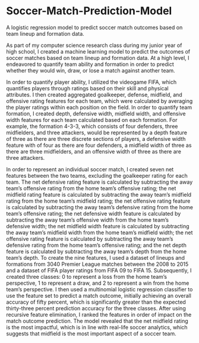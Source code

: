 # Soccer-Match-Prediction-Model
A logistic regression model to predict soccer match outcomes based on team lineup and formation data. 

As part of my computer science research class during my junior year of high school, I created a machine learning model to predict the outcomes of soccer matches based on team lineup and formation data. At a high level, I endeavored to quantify team ability and formation in order to predict whether they would win, draw, or lose a match against another team. 

In order to quantify player ability, I utilized the videogame FIFA, which quantifies players through ratings based on their skill and physical attributes. I then created aggregated goalkeeper, defense, midfield, and offensive rating features for each team, which were calculated by averaging the player ratings within each position on the field. In order to quantify team formation, I created depth, defensive width, midfield width, and offensive width features for each team calculated based on each formation. For example, the formation 4-3-3, which consists of four defenders, three midfielders, and three attackers, would be represented by a depth feature of three as there are three discrete sections of players, a defensive width feature with of four as there are four defenders, a midfield width of three as there are three midfielders, and an offensive width of three as there are three attackers. 

In order to represent an individual soccer match, I created seven net features between the two teams, excluding the goalkeeper rating for each team. The net defensive rating feature is calculated by subtracting the away team’s offensive rating from the home team’s offensive rating; the net midfield rating feature is calculated by subtracting the away team’s midfield rating from the home team’s midfield rating; the net offensive rating feature is calculated by subtracting the away team’s defensive rating from the home team’s offensive rating; the net defensive width feature is calculated by subtracting the away team’s offensive width from the home team’s defensive width; the net midfield width  feature is calculated by subtracting the away team’s midfield width from the home team’s midfield width; the net offensive rating feature is calculated by subtracting the away team’s defensive rating from the home team’s offensive rating; and the net depth feature is calculated by subtracting the away team’s depth from the home team’s depth. 
To create the nine features, I used a dataset of lineups and formations from 3040 Premier League matches between the 2008 to 2015 and a dataset of FIFA player ratings from FIFA 09 to FIFA 15. Subsequently, I created three classes: 0 to represent a loss from the home team’s perspective, 1 to represent a draw, and 2 to represent a win from the home team’s perspective. I then used a multinomial logistic regression classifier to use the feature set to predict a match outcome, initially achieving an overall accuracy of fifty percent, which is significantly greater than the expected thirty-three percent prediction accuracy for the three classes. After using recursive feature elimination, I ranked the features in order of impact on the match outcome prediction. The model revealed that the net midfield rating is the most impactful, which is in line with real-life soccer analytics, which suggests that midfield is the most important aspect of a soccer team.
